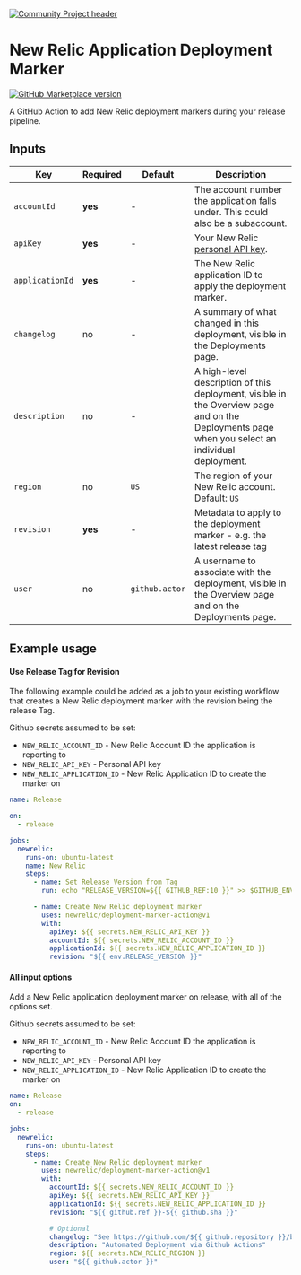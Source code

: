 [![Community Project header](https://github.com/newrelic/open-source-office/raw/master/examples/categories/images/Community_Project.png)](https://github.com/newrelic/open-source-office/blob/master/examples/categories/index.md#category-community-project)

# New Relic Application Deployment Marker

[![GitHub Marketplace version](https://img.shields.io/github/release/newrelic/deployment-marker-action.svg?label=Marketplace&logo=github)](https://github.com/marketplace/actions/new-relic-application-deployment-marker)

A GitHub Action to add New Relic deployment markers during your release pipeline.

## Inputs

| Key             | Required | Default | Description |
| --------------- | -------- | ------- | ----------- |
| `accountId`     | **yes**  | -       | The account number the application falls under. This could also be a subaccount. |
| `apiKey`        | **yes**  | -       | Your New Relic [personal API key](https://docs.newrelic.com/docs/apis/get-started/intro-apis/types-new-relic-api-keys#personal-api-key). |
| `applicationId` | **yes**  | -       | The New Relic application ID to apply the deployment marker. |
| `changelog`     | no       | -       | A summary of what changed in this deployment, visible in the Deployments page. |
| `description`   | no       | -       | A high-level description of this deployment, visible in the Overview page and on the Deployments page when you select an individual deployment. |
| `region`        | no       | `US`    | The region of your New Relic account. Default: `US` |
| `revision`      | **yes**  | -       | Metadata to apply to the deployment marker - e.g. the latest release tag |
| `user`          | no       | `github.actor` | A username to associate with the deployment, visible in the Overview page and on the Deployments page. |

## Example usage

#### Use Release Tag for Revision

The following example could be added as a job to your existing workflow that
creates a New Relic deployment marker with the revision being the release Tag.

Github secrets assumed to be set:
* `NEW_RELIC_ACCOUNT_ID` - New Relic Account ID the application is reporting to
* `NEW_RELIC_API_KEY` - Personal API key
* `NEW_RELIC_APPLICATION_ID` - New Relic Application ID to create the marker on

```yaml
name: Release

on:
  - release

jobs:
  newrelic:
    runs-on: ubuntu-latest
    name: New Relic
    steps:
      - name: Set Release Version from Tag
        run: echo "RELEASE_VERSION=${{ GITHUB_REF:10 }}" >> $GITHUB_ENV

      - name: Create New Relic deployment marker
        uses: newrelic/deployment-marker-action@v1
        with:
          apiKey: ${{ secrets.NEW_RELIC_API_KEY }}
          accountId: ${{ secrets.NEW_RELIC_ACCOUNT_ID }}
          applicationId: ${{ secrets.NEW_RELIC_APPLICATION_ID }}
          revision: "${{ env.RELEASE_VERSION }}"
```

#### All input options

Add a New Relic application deployment marker on release, with all of the
options set.

Github secrets assumed to be set:
* `NEW_RELIC_ACCOUNT_ID` - New Relic Account ID the application is reporting to
* `NEW_RELIC_API_KEY` - Personal API key
* `NEW_RELIC_APPLICATION_ID` - New Relic Application ID to create the marker on

```yaml
name: Release
on:
  - release

jobs:
  newrelic:
    runs-on: ubuntu-latest
    steps:
      - name: Create New Relic deployment marker
        uses: newrelic/deployment-marker-action@v1
        with:
          accountId: ${{ secrets.NEW_RELIC_ACCOUNT_ID }}
          apiKey: ${{ secrets.NEW_RELIC_API_KEY }}
          applicationId: ${{ secrets.NEW_RELIC_APPLICATION_ID }}
          revision: "${{ github.ref }}-${{ github.sha }}"

          # Optional
          changelog: "See https://github.com/${{ github.repository }}/blob/master/CHANGELOG.md for details"
          description: "Automated Deployment via Github Actions"
          region: ${{ secrets.NEW_RELIC_REGION }}
          user: "${{ github.actor }}"
```
